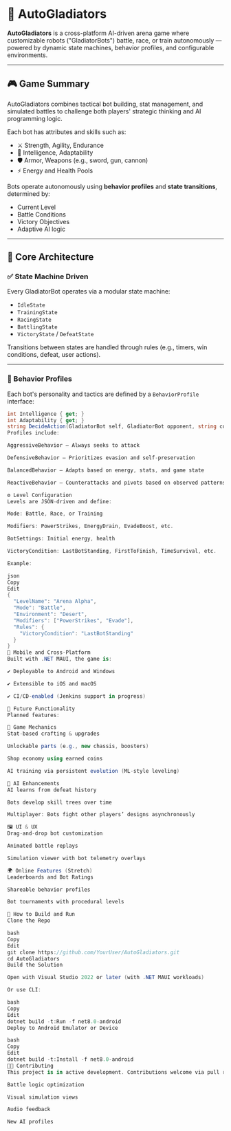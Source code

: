 # 🤖 AutoGladiators

**AutoGladiators** is a cross-platform AI-driven arena game where customizable robots ("GladiatorBots") battle, race, or train autonomously — powered by dynamic state machines, behavior profiles, and configurable environments.

---

## 🎮 Game Summary

AutoGladiators combines tactical bot building, stat management, and simulated battles to challenge both players' strategic thinking and AI programming logic.

Each bot has attributes and skills such as:

- ⚔️ Strength, Agility, Endurance
- 🧠 Intelligence, Adaptability
- 🛡️ Armor, Weapons (e.g., sword, gun, cannon)
- ⚡ Energy and Health Pools

Bots operate autonomously using **behavior profiles** and **state transitions**, determined by:

- Current Level
- Battle Conditions
- Victory Objectives
- Adaptive AI logic

---

## 🧠 Core Architecture

### ✅ State Machine Driven
Every GladiatorBot operates via a modular state machine:

- `IdleState`
- `TrainingState`
- `RacingState`
- `BattlingState`
- `VictoryState` / `DefeatState`

Transitions between states are handled through rules (e.g., timers, win conditions, defeat, user actions).

---

### 🧠 Behavior Profiles

Each bot's personality and tactics are defined by a `BehaviorProfile` interface:

```csharp
int Intelligence { get; }
int Adaptability { get; }
string DecideAction(GladiatorBot self, GladiatorBot opponent, string currentState);
Profiles include:

AggressiveBehavior – Always seeks to attack

DefensiveBehavior – Prioritizes evasion and self-preservation

BalancedBehavior – Adapts based on energy, stats, and game state

ReactiveBehavior – Counterattacks and pivots based on observed patterns

⚙️ Level Configuration
Levels are JSON-driven and define:

Mode: Battle, Race, or Training

Modifiers: PowerStrikes, EnergyDrain, EvadeBoost, etc.

BotSettings: Initial energy, health

VictoryCondition: LastBotStanding, FirstToFinish, TimeSurvival, etc.

Example:

json
Copy
Edit
{
  "LevelName": "Arena Alpha",
  "Mode": "Battle",
  "Environment": "Desert",
  "Modifiers": ["PowerStrikes", "Evade"],
  "Rules": {
    "VictoryCondition": "LastBotStanding"
  }
}
📲 Mobile and Cross-Platform
Built with .NET MAUI, the game is:

✔️ Deployable to Android and Windows

✔️ Extensible to iOS and macOS

✔️ CI/CD-enabled (Jenkins support in progress)

🔮 Future Functionality
Planned features:

🧩 Game Mechanics
Stat-based crafting & upgrades

Unlockable parts (e.g., new chassis, boosters)

Shop economy using earned coins

AI training via persistent evolution (ML-style leveling)

🧠 AI Enhancements
AI learns from defeat history

Bots develop skill trees over time

Multiplayer: Bots fight other players’ designs asynchronously

🖼 UI & UX
Drag-and-drop bot customization

Animated battle replays

Simulation viewer with bot telemetry overlays

🌍 Online Features (Stretch)
Leaderboards and Bot Ratings

Shareable behavior profiles

Bot tournaments with procedural levels

🚀 How to Build and Run
Clone the Repo

bash
Copy
Edit
git clone https://github.com/YourUser/AutoGladiators.git
cd AutoGladiators
Build the Solution

Open with Visual Studio 2022 or later (with .NET MAUI workloads)

Or use CLI:

bash
Copy
Edit
dotnet build -t:Run -f net8.0-android
Deploy to Android Emulator or Device

bash
Copy
Edit
dotnet build -t:Install -f net8.0-android
👨‍💻 Contributing
This project is in active development. Contributions welcome via pull requests, especially in the following areas:

Battle logic optimization

Visual simulation views

Audio feedback

New AI profiles